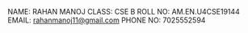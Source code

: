 NAME: RAHAN MANOJ
CLASS: CSE B
ROLL NO: AM.EN.U4CSE19144
EMAIL: rahanmanoj11@gmail.com
PHONE NO: 7025552594
